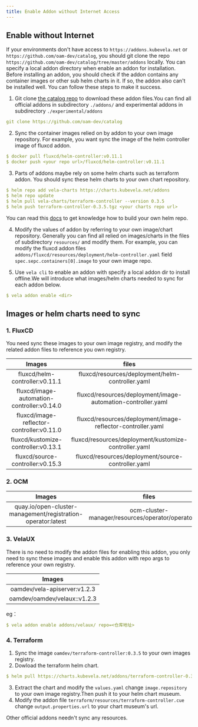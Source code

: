 ```yaml
---
title: Enable Addon without Internet Access
---
```


## Enable without Internet

If your environments don't have access to `https://addons.kubevela.net` or `https://github.com/oam-dev/catalog`, you should git clone the repo `https://github.com/oam-dev/catalog/tree/master/addons` locally. You can specify a local addon directory when enable an addon for installation.
Before installing an addon, you should check if the addon contains any container images or other sub helm charts in it. If so, the addon also can't be installed well.  You can follow these steps to make it success.

1. Git clone [the catalog repo](https://github.com/oam-dev/catalog) to download these addon files.You can find all official addons in subdirectory `./addons/` and experimental addons in subdirectory `./experimental/addons`
```yaml
git clone https://github.com/oam-dev/catalog
```   
2. Sync the container images relied on by addon to your own image repository. 
   For example, you want sync the image of the helm controller image of fluxcd addon. 
   
```yaml
$ docker pull fluxcd/helm-controller:v0.11.1
$ docker push <your repo url>/fluxcd/helm-controller:v0.11.1
```
3. Parts of addons maybe rely on some helm charts such as terraform addon. You should sync these helm charts to your own chart repository.

```yaml
$ helm repo add vela-charts https://charts.kubevela.net/addons
$ helm repo update
$ helm pull vela-charts/terraform-controller --version 0.3.5
$ helm push terraform-controller-0.3.5.tgz <your charts repo url>
```

You can read this [docs](https://helm.sh/docs/topics/chart_repository/) to get knowledge how to build your own helm repo.

4. Modify the values of addon by referring to your own  image/chart repository. 
   Generally you can find all relied on images/charts in the files of subdirectory `resources/` and modify them.
   For example, you can modify the fluxcd addon files `addons/fluxcd/resources/deployment/helm-controller.yaml` field `spec.sepc.containers[0].image` to your own image repo.

5. Use `vela cli` to enable an addon with specify a local addon dir to install offline.We will introduce what images/helm charts needed to sync for each addon below.

```yaml
$ vela addon enable <dir>
```

## Images or helm charts need to sync

### 1. FluxCD

You need sync these images to your own image registry, and modify the related addon files to reference you own registry.

|Images|files|
|:----:|:----:|
| fluxcd/helm-controller:v0.11.1| fluxcd/resources/deployment/helm-controller.yaml|  
| fluxcd/image-automation-controller:v0.14.0|fluxcd/resources/deployment/image-automation-controller.yaml | 
|fluxcd/image-reflector-controller:v0.11.0|fluxcd/resources/deployment/image-reflector-controller.yaml|
|fluxcd/kustomize-controller:v0.13.1|fluxcd/resources/deployment/kustomize-controller.yaml|
|fluxcd/source-controller:v0.15.3|fluxcd/resources/deployment/source-controller.yaml|

### 2. OCM

|Images|files|
| :----:| :----: | 
|quay.io/open-cluster-management/registration-operator:latest|ocm-cluster-manager/resources/operator/operator.yaml|

### 3. VelaUX

There is no need to modify the addon files for enabling this addon, you only need to sync these images and enable this addon with repo args to reference your own registry.

|Images|  
| :----:|
|oamdev/vela-apiserver:v1.2.3|
|oamdev/oamdev/velaux::v1.2.3|

eg：

```yaml
$ vela addon enable addons/velaux/ repo=<仓库地址>
```

### 4. Terraform

1. Sync the image `oamdev/terraform-controller:0.3.5` to your own images registry.
2. Dowload the terraform helm chart.
```yaml
$ helm pull https://charts.kubevela.net/addons/terraform-controller-0.3.5.tgz
```
3. Extract the chart and modify the `values.yaml` change `image.repository` to your own image registry.Then push it to your helm chart museum.
4. Modify the addon file `terraform/resources/terraform-controller.cue` change `output.properties.url` to your chart museum's url.

Other official addons needn't sync any resources.